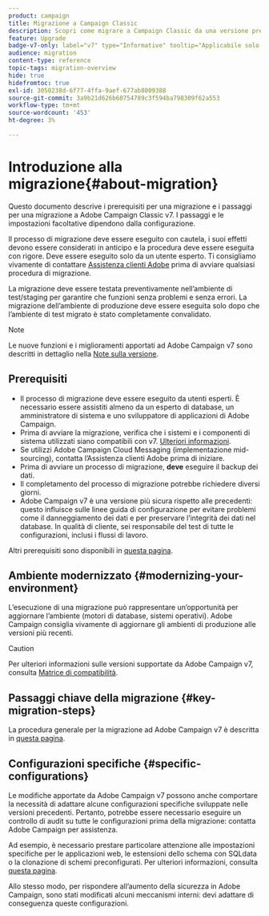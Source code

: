 ```yaml
---
product: campaign
title: Migrazione a Campaign Classic
description: Scopri come migrare a Campaign Classic da una versione precedente di Campaign
feature: Upgrade
badge-v7-only: label="v7" type="Informative" tooltip="Applicabile solo a Campaign Classic v7"
audience: migration
content-type: reference
topic-tags: migration-overview
hide: true
hidefromtoc: true
exl-id: 3050238d-6f77-4ffa-9aef-677ab8009388
source-git-commit: 3a9b21d626b60754789c3f594ba798309f62a553
workflow-type: tm+mt
source-wordcount: '453'
ht-degree: 3%

---
```


# Introduzione alla migrazione{#about-migration}



Questo documento descrive i prerequisiti per una migrazione e i passaggi per una migrazione a Adobe Campaign Classic v7. I passaggi e le impostazioni facoltative dipendono dalla configurazione.

Il processo di migrazione deve essere eseguito con cautela, i suoi effetti devono essere considerati in anticipo e la procedura deve essere eseguita con rigore. Deve essere eseguito solo da un utente esperto. Ti consigliamo vivamente di contattare [Assistenza clienti Adobe](https://helpx.adobe.com/it/enterprise/admin-guide.html/enterprise/using/support-for-experience-cloud.ug.html) prima di avviare qualsiasi procedura di migrazione.

La migrazione deve essere testata preventivamente nell’ambiente di test/staging per garantire che funzioni senza problemi e senza errori. La migrazione dell’ambiente di produzione deve essere eseguita solo dopo che l’ambiente di test migrato è stato completamente convalidato.

>[!NOTE]
>
>Le nuove funzioni e i miglioramenti apportati ad Adobe Campaign v7 sono descritti in dettaglio nella [Note sulla versione](../../rn/using/latest-release.md).


## Prerequisiti

* Il processo di migrazione deve essere eseguito da utenti esperti. È necessario essere assistiti almeno da un esperto di database, un amministratore di sistema e uno sviluppatore di applicazioni di Adobe Campaign.
* Prima di avviare la migrazione, verifica che i sistemi e i componenti di sistema utilizzati siano compatibili con v7. [Ulteriori informazioni](../../rn/using/compatibility-matrix.md).
* Se utilizzi Adobe Campaign Cloud Messaging (implementazione mid-sourcing), contatta l’Assistenza clienti Adobe prima di iniziare.
* Prima di avviare un processo di migrazione, **deve** eseguire il backup dei dati.
* Il completamento del processo di migrazione potrebbe richiedere diversi giorni.
* Adobe Campaign v7 è una versione più sicura rispetto alle precedenti: questo influisce sulle linee guida di configurazione per evitare problemi come il danneggiamento dei dati e per preservare l’integrità dei dati nel database. In qualità di cliente, sei responsabile del test di tutte le configurazioni, inclusi i flussi di lavoro.

Altri prerequisiti sono disponibili in [questa pagina](../../migration/using/before-starting-migration.md).


## Ambiente modernizzato {#modernizing-your-environment}

L’esecuzione di una migrazione può rappresentare un’opportunità per aggiornare l’ambiente (motori di database, sistemi operativi). Adobe Campaign consiglia vivamente di aggiornare gli ambienti di produzione alle versioni più recenti.

>[!CAUTION]
>
>Per ulteriori informazioni sulle versioni supportate da Adobe Campaign v7, consulta [Matrice di compatibilità](../../rn/using/compatibility-matrix.md).

## Passaggi chiave della migrazione {#key-migration-steps}

La procedura generale per la migrazione ad Adobe Campaign v7 è descritta in [questa pagina](../../migration/using/before-starting-migration.md).


## Configurazioni specifiche {#specific-configurations}

Le modifiche apportate da Adobe Campaign v7 possono anche comportare la necessità di adattare alcune configurazioni specifiche sviluppate nelle versioni precedenti. Pertanto, potrebbe essere necessario eseguire un controllo di audit su tutte le configurazioni prima della migrazione: contatta Adobe Campaign per assistenza.

Ad esempio, è necessario prestare particolare attenzione alle impostazioni specifiche per le applicazioni web, le estensioni dello schema con SQLdata o la clonazione di schemi preconfigurati. Per ulteriori informazioni, consulta [questa pagina](../../migration/using/configuring-your-platform.md).

Allo stesso modo, per rispondere all’aumento della sicurezza in Adobe Campaign, sono stati modificati alcuni meccanismi interni: devi adattare di conseguenza queste configurazioni.

